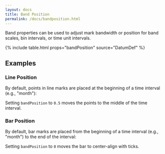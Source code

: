 ```yaml
---
layout: docs
title: Band Position
permalink: /docs/bandposition.html
---
```


Band properties can be used to adjust mark bandwidth or position for band scales, bin intervals, or time unit intervals.

{% include table.html props="bandPosition" source="DatumDef" %}

## Examples

### Line Position

By default, points in line marks are placed at the beginning of a time interval (e.g., "month"):

<div class="vl-example" data-name="line_month"></div>

Setting `bandPosition` to `0.5` moves the points to the middle of the time interval.

<div class="vl-example" data-name="line_month_center_band"></div>

### Bar Position

By default, bar marks are placed from the beginning of a time interval (e.g., "month") to the end of the interval:

<div class="vl-example" data-name="bar_month_temporal"></div>

Setting `bandPosition` to `0` moves the bar to center-align with ticks.

<div class="vl-example" data-name="bar_month_temporal_band_center"></div>
